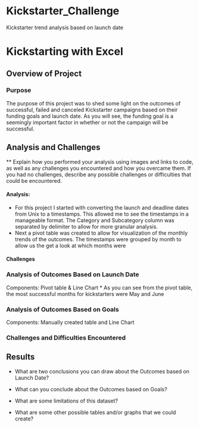 # Kickstarter_Challenge
Kickstarter trend analysis based on launch date

# Kickstarting with Excel

## Overview of Project

### Purpose
 The purpose of this project was to shed some light on the outcomes of successful, failed and canceled Kickstarter campaigns based on their funding goals and launch date. As you will see, the funding goal is a seemingly important factor in whether or not the campaign will be successful.

## Analysis and Challenges
 ** Explain how you performed your analysis using images and links to code, as well as any challenges you encountered and how you overcame them. If you had no challenges, describe any possible challenges or difficulties that could be encountered.
 #### Analysis:
 * For this project I started with converting the launch and deadline dates from Unix to a timestamps. This allowed me to see the timestamps in a manageable format. The Category and Subcategory column was separated by delimiter to allow for more granular analysis.
 * Next a pivot table was created to allow for visualization of the monthly trends of the outcomes. The timestamps were grouped by month to allow us the get a look at which months were 
 
 #### Challenges


### Analysis of Outcomes Based on Launch Date
Components: Pivot table & Line Chart
*
As you can see from the pivot table, the most successful months for kickstarters were May and June

### Analysis of Outcomes Based on Goals
Components: Manually created table and Line Chart

### Challenges and Difficulties Encountered

## Results

- What are two conclusions you can draw about the Outcomes based on Launch Date?

- What can you conclude about the Outcomes based on Goals?

- What are some limitations of this dataset?

- What are some other possible tables and/or graphs that we could create?
